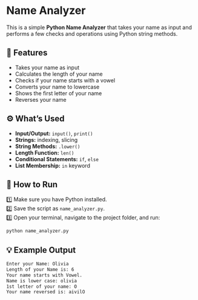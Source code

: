 # Name Analyzer

This is a simple **Python Name Analyzer** that takes your name as input and performs a few checks and operations using Python string methods.

## 📌 Features

- Takes your name as input
- Calculates the length of your name
- Checks if your name starts with a vowel
- Converts your name to lowercase
- Shows the first letter of your name
- Reverses your name

## ⚙️ What’s Used

- **Input/Output:** `input()`, `print()`  
- **Strings:** indexing, slicing  
- **String Methods:** `.lower()`  
- **Length Function:** `len()`  
- **Conditional Statements:** `if`, `else`  
- **List Membership:** `in` keyword

## 🚀 How to Run

1️⃣ Make sure you have Python installed.  
2️⃣ Save the script as `name_analyzer.py`.  
3️⃣ Open your terminal, navigate to the project folder, and run:  
```bash
python name_analyzer.py
```

## 💡 Example Output
```bash
Enter your Name: Olivia
Length of your Name is: 6
Your name starts with Vowel.
Name is lower case: olivia
1st letter of your name: O
Your name reversed is: aivilO
```
